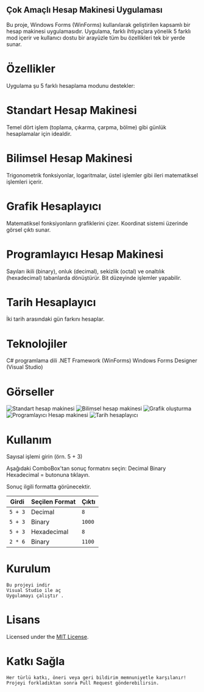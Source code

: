   ## Çok Amaçlı Hesap Makinesi Uygulaması ##
  Bu proje, Windows Forms (WinForms) kullanılarak geliştirilen kapsamlı bir hesap makinesi uygulamasıdır. Uygulama, farklı ihtiyaçlara yönelik 5 farklı mod içerir ve kullanıcı dostu bir arayüzle tüm bu özellikleri tek bir yerde sunar.

# Özellikler
  Uygulama şu 5 farklı hesaplama modunu destekler:

# Standart Hesap Makinesi
  Temel dört işlem (toplama, çıkarma, çarpma, bölme) gibi günlük hesaplamalar için idealdir.

# Bilimsel Hesap Makinesi
  Trigonometrik fonksiyonlar, logaritmalar, üstel işlemler gibi ileri matematiksel işlemleri içerir.

# Grafik Hesaplayıcı
  Matematiksel fonksiyonların grafiklerini çizer. Koordinat sistemi üzerinde görsel çıktı sunar.

# Programlayıcı Hesap Makinesi
  Sayıları ikili (binary), onluk (decimal), sekizlik (octal) ve onaltılık (hexadecimal) tabanlarda dönüştürür. Bit düzeyinde işlemler yapabilir.

# Tarih Hesaplayıcı
  İki tarih arasındaki gün farkını hesaplar.

#  Teknolojiler
   C# programlama dili
  .NET Framework (WinForms)
  Windows Forms Designer (Visual Studio)
 # Görseller
   ![Standart hesap makinesi](Assets/7.png)
   ![Bilimsel hesap makinesi](Assets/8.png)
   ![Grafik oluşturma](Assets/9.png)
   ![Programlayıcı Hesap makinesi](Assets/10.png)
   ![Tarih hesaplayıcı](Assets/11.png)  

 # Kullanım
  Sayısal işlemi girin (örn. 5 + 3)

  Aşağıdaki ComboBox'tan sonuç formatını seçin:
    Decimal
    Binary
    Hexadecimal
    = butonuna tıklayın.

  Sonuç ilgili formatta görünecektir.
  
| Girdi   | Seçilen Format | Çıktı  |
| ------- | -------------- | ------ |
| `5 + 3` | Decimal        | `8`    |
| `5 + 3` | Binary         | `1000` |
| `5 + 3` | Hexadecimal    | `8`    |
| `2 * 6` | Binary         | `1100` |

  # Kurulum
    Bu projeyi indir
    Visual Studio ile aç
    Uygulamayı çalıştır .

  # Lisans
Licensed under the [MIT License](LICENSE).
  # Katkı Sağla
    Her türlü katkı, öneri veya geri bildirim memnuniyetle karşılanır! Projeyi forkladıktan sonra Pull Request gönderebilirsin.
